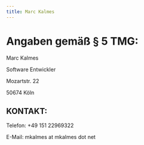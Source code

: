 ```yaml
---
title: Marc Kalmes
---
```

# Angaben gemäß § 5 TMG:
Marc Kalmes

Software Entwickler

Mozartstr. 22

50674 Köln

## KONTAKT:
Telefon: +49 151 22969322

E-Mail: mkalmes at mkalmes dot net
